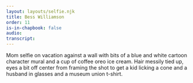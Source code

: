 ```yaml
---
layout: layouts/selfie.njk
title: Bess Williamson
order: 11
is-in-chapbook: false
audio:
transcript:
---
```


Mom selfie on vacation against a wall with bits of a blue and white cartoon character mural and a cup of coffee oreo ice cream. Hair messily tied up, eyes a bit off center from framing the shot to get a kid licking a cone and a husband in glasses and a museum union t-shirt.
